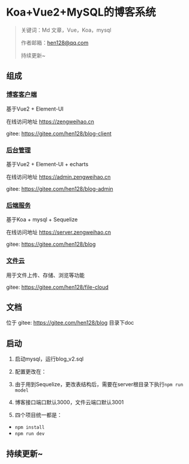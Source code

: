 # Koa+Vue2+MySQL的博客系统

> 关键词：Md 文章，Vue，Koa，mysql
>
> 作者邮箱：hen128@qq.com
>
> 持续更新~

## 组成

### [博客客户端](https://gitee.com/hen128/blog-client)

基于Vue2 + Element-UI

在线访问地址 https://zengweihao.cn

gitee: https://gitee.com/hen128/blog-client

### [后台管理](https://gitee.com/hen128/blog-admin)

基于Vue2 + Element-UI + echarts

在线访问地址 https://admin.zengweihao.cn

gitee: https://gitee.com/hen128/blog-admin


### [后端服务](https://gitee.com/hen128/blog)

基于Koa + mysql + Sequelize

在线访问地址 https://server.zengweihao.cn

gitee: https://gitee.com/hen128/blog

### [文件云](https://gitee.com/hen128/file-cloud)

用于文件上传、存储、浏览等功能

gitee: https://gitee.com/hen128/file-cloud

## 文档

位于 gitee: https://gitee.com/hen128/blog 目录下doc

## 启动

1. 启动mysql，运行blog_v2.sql

2. 配置更改在：

   

3. 由于用到Sequelize，更改表结构后，需要在server根目录下执行`npm run model`

4. 博客接口端口默认3000，文件云端口默认3001

5. 四个项目统一都是：

- `npm install`
- `npm run dev`

## 持续更新~